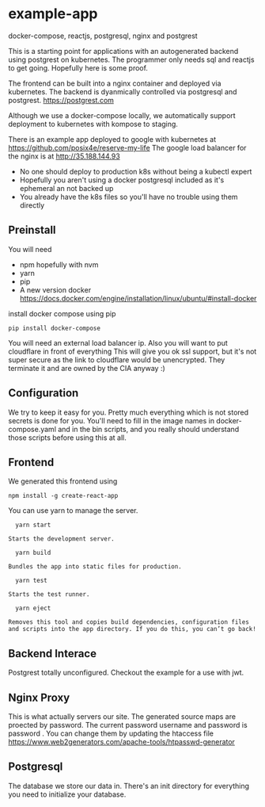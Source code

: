 # example-app
docker-compose, reactjs, postgresql, nginx and postgrest

This is a starting point for applications with an autogenerated backend using postgrest
on kubernetes. The programmer only needs sql and reactjs to get going. Hopefully here is some
proof.

The frontend can be built into a nginx container and deployed
via kubernetes. The backend is dyanmically controlled via postgresql and 
postgrest.
https://postgrest.com

Although we use a docker-compose locally, we automatically support
deployment to kubernetes with kompose to staging. 

There is an example app deployed to google with kubernetes at
https://github.com/posix4e/reserve-my-life
The google load balancer for the nginx is at
http://35.188.144.93

- No one should deploy to production k8s without being a kubectl expert
- Hopefully you aren't using a docker postgresql included as it's ephemeral an not backed up
- You already have the k8s files so you'll have no trouble using them directly

Preinstall
--------

You will need 
 - npm hopefully with nvm
 - yarn
 - pip
 - A new version docker https://docs.docker.com/engine/installation/linux/ubuntu/#install-docker

install docker compose using pip

```
pip install docker-compose
```
You will need an external load balancer ip. Also you will want to put cloudflare in front of everything
This will give you ok ssl support, but it's not super secure as the link to cloudflare would be unencrypted.
They terminate it and are owned by the CIA anyway :)

Configuration
--------
We try to keep it easy for you. Pretty much everything
which is not stored secrets is done for you.
You'll need to fill in the image names in docker-compose.yaml and
 in the bin scripts, and you really should understand those scripts 
 before using this at all.


Frontend
--------
We generated this frontend using
```
npm install -g create-react-app
```
You can use yarn to manage the server.
```
  yarn start
```
    Starts the development server.

```
  yarn build
```
    Bundles the app into static files for production.

```
  yarn test
```
    Starts the test runner.

```
  yarn eject
```
    Removes this tool and copies build dependencies, configuration files
    and scripts into the app directory. If you do this, you can’t go back!


Backend Interace
--------

Postgrest totally unconfigured. Checkout the example for a use with jwt.

Nginx Proxy
--------

This is what actually servers our site. The generated source maps are 
proected by password. The current password username and password is password
. You can change them by updating the htaccess file
https://www.web2generators.com/apache-tools/htpasswd-generator


Postgresql
--------

The database we store our data in. There's an init directory for everything you need to initialize your database.
